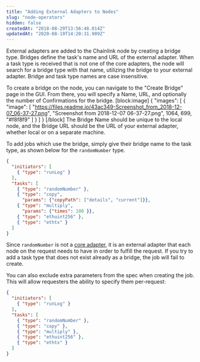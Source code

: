 ```yaml
---
title: "Adding External Adapters to Nodes"
slug: "node-operators"
hidden: false
createdAt: "2018-08-29T13:56:48.014Z"
updatedAt: "2020-08-19T14:20:31.909Z"
---
```

External adapters are added to the Chainlink node by creating a bridge type. Bridges define the task's name and URL of the external adapter. When a task type is received that is not one of the core adapters, the node will search for a bridge type with that name, utilizing the bridge to your external adapter. Bridge and task type names are case insensitive.

To create a bridge on the node, you can navigate to the "Create Bridge" page in the GUI. From there, you will specify a Name, URL, and optionally the number of Confirmations for the bridge.
[block:image]
{
  "images": [
    {
      "image": [
        "https://files.readme.io/43ac349-Screenshot_from_2018-12-07_06-37-27.png",
        "Screenshot from 2018-12-07 06-37-27.png",
        1064,
        699,
        "#f8f8f9"
      ]
    }
  ]
}
[/block]
The Bridge Name should be unique to the local node, and the Bridge URL should be the URL of your external adapter, whether local or on a separate machine.

To add jobs which use the bridge, simply give their bridge name to the task type, as shown below for the `randomNumber` type.

```json
{
  "initiators": [
    { "type": "runLog" }
  ],
  "tasks": [
    { "type": "randomNumber" },
    { "type": "copy",
      "params": {"copyPath": ["details", "current"]}},
    { "type": "multiply",
      "params": {"times": 100 }},
    { "type": "ethuint256" },
    { "type": "ethtx" }
  ]
}
```

Since `randomNumber` is not a [core adapter](doc:adapters), it is an external adapter that each node on the request needs to have in order to fulfill the request. If you try to add a task type that does not exist already as a bridge, the job will fail to create.

You can also exclude extra parameters from the spec when creating the job. This will allow requesters the ability to specify them per-request:

```json
{
  "initiators": [
    { "type": "runLog" }
  ],
  "tasks": [
    { "type": "randomNumber" },
    { "type": "copy" },
    { "type": "multiply" },
    { "type": "ethuint256" },
    { "type": "ethtx" }
  ]
}
```